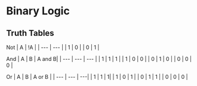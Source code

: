 # Binary Logic

## Truth Tables

Not
| A | !A |
| --- | --- |
| 1 | 0 |
| 0 | 1 |

And
| A | B | A and B|
| --- | --- | --- |
| 1 | 1 | 1 |
| 1 | 0 | 0 |
| 0 | 1 | 0 |
| 0 | 0 | 0 |

Or 
| A | B | A or B |
| --- | --- | ---|
| 1 | 1 | 1| 
| 1 | 0 | 1 |
| 0 | 1 | 1 |
| 0 | 0 | 0 |
